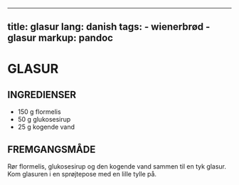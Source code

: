 
---
title: glasur
lang: danish
tags: 
    - wienerbrød 
    - glasur
markup: pandoc
---

# GLASUR

## INGREDIENSER

- 150 g flormelis
- 50 g glukosesirup
- 25 g kogende vand

## FREMGANGSMÅDE

Rør flormelis, glukosesirup og den kogende vand sammen til en tyk glasur.
Kom glasuren i en sprøjtepose med en lille tylle på.

